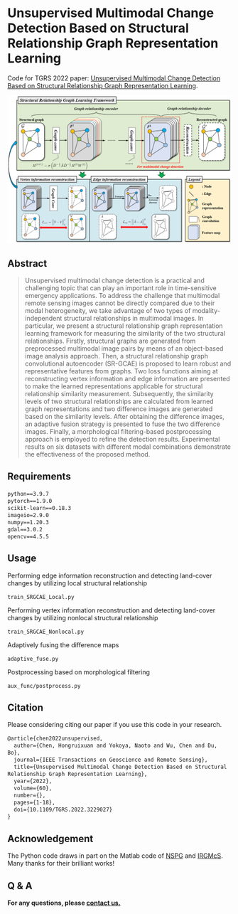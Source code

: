 # Unsupervised Multimodal Change Detection Based on Structural Relationship Graph Representation Learning
Code for TGRS 2022 paper: [Unsupervised Multimodal Change Detection Based on Structural Relationship Graph Representation Learning](https://ieeexplore.ieee.org/document/9984688).

<img src="./figures/SRGCAE.jpg">

## Abstract
> Unsupervised multimodal change detection is a practical and challenging topic that can play an important role in time-sensitive emergency applications. To address the challenge that multimodal remote sensing images cannot be directly compared due to their modal heterogeneity, we take advantage of two types of modality-independent structural relationships in multimodal images. In particular, we present a structural relationship graph representation learning framework for measuring the similarity of the two structural relationships. Firstly, structural graphs are generated from preprocessed multimodal image pairs by means of an object-based image analysis approach. Then, a structural relationship graph convolutional autoencoder (SR-GCAE) is proposed to learn robust and representative features from graphs. Two loss functions aiming at reconstructing vertex information and edge information are presented to make the learned representations applicable for structural relationship similarity measurement. Subsequently, the similarity levels of two structural relationships are calculated from learned graph representations and two difference images are generated based on the similarity levels. After obtaining the difference images, an adaptive fusion strategy is presented to fuse the two difference images. Finally, a morphological filtering-based postprocessing approach is employed to refine the detection results. Experimental results on six datasets with different modal combinations demonstrate the effectiveness of the proposed method.

## Requirements

```
python==3.9.7
pytorch==1.9.0
scikit-learn==0.18.3
imageio=2.9.0
numpy==1.20.3
gdal==3.0.2
opencv==4.5.5
```

## Usage
Performing edge information reconstruction and detecting land-cover changes by utilizing local structural relationship
```
train_SRGCAE_Local.py
```
Performing vertex information reconstruction and detecting land-cover changes by utilizing nonlocal structural relationship
```
train_SRGCAE_Nonlocal.py
```

Adaptively fusing the difference maps
```
adaptive_fuse.py
```

Postprocessing based on morphological filtering 
```
aux_func/postprocess.py
```

## Citation
Please considering citing our paper if you use this code in your research.
```
@article{chen2022unsupervised,
  author={Chen, Hongruixuan and Yokoya, Naoto and Wu, Chen and Du, Bo},
  journal={IEEE Transactions on Geoscience and Remote Sensing}, 
  title={Unsupervised Multimodal Change Detection Based on Structural Relationship Graph Representation Learning}, 
  year={2022},
  volume={60},
  number={},
  pages={1-18},
  doi={10.1109/TGRS.2022.3229027}
}
```

## Acknowledgement
The Python code draws in part on the Matlab code of [NSPG](https://github.com/yulisun/NPSG) and [IRGMcS](https://github.com/yulisun/IRG-McS). Many thanks for their brilliant works! 

## Q & A
**For any questions, please [contact us.](mailto:Qschrx@gmail.com)**

